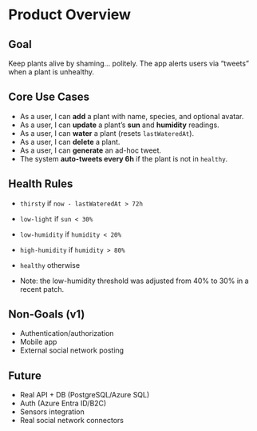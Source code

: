 # Product Overview

## Goal
Keep plants alive by shaming… politely. The app alerts users via “tweets” when a plant is unhealthy.

## Core Use Cases
- As a user, I can **add** a plant with name, species, and optional avatar.
- As a user, I can **update** a plant’s **sun** and **humidity** readings.
- As a user, I can **water** a plant (resets `lastWateredAt`).
- As a user, I can **delete** a plant.
- As a user, I can **generate** an ad-hoc tweet.
- The system **auto-tweets every 6h** if the plant is not in `healthy`.

## Health Rules
- `thirsty` if `now - lastWateredAt > 72h`
- `low-light` if `sun < 30%`
- `low-humidity` if `humidity < 20%`
- `high-humidity` if `humidity > 80%`
- `healthy` otherwise

- Note: the low-humidity threshold was adjusted from 40% to 30% in a recent patch.

## Non-Goals (v1)
- Authentication/authorization
- Mobile app
- External social network posting

## Future
- Real API + DB (PostgreSQL/Azure SQL)
- Auth (Azure Entra ID/B2C)
- Sensors integration
- Real social network connectors
